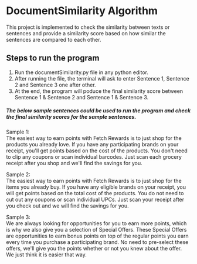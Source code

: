 # DocumentSimilarity Algorithm
This project is implemented to check the similarity between texts or sentences and provide a similarity score based on how similar the sentences are compared to each other.

## Steps to run the program
1) Run the documentSimilarity.py file in any python editor.
2) After running the file, the terminal will ask to enter Sentence 1, Sentence 2 and Sentence 3 one after other.
3) At the end, the program will poduce the final similarity score between Sentence 1 & Sentence 2 and Sentence 1 & Sentence 3.

##### The below sample sentences could be used to run the program and check the final similarity scores for the sample sentences.<br>
Sample 1: <br>
The easiest way to earn points with Fetch Rewards is to just shop for the products you already love. If you have any participating brands on your receipt, you'll get points based on the cost of the products. You don't need to clip any coupons or scan individual barcodes. Just scan each grocery receipt after you shop and we'll find the savings for you.

Sample 2: <br>
The easiest way to earn points with Fetch Rewards is to just shop for the items you already buy. If you have any eligible brands on your receipt, you will get points based on the total cost of the products. You do not need to cut out any coupons or scan individual UPCs. Just scan your receipt after you check out and we will find the savings for you.

Sample 3: <br>
We are always looking for opportunities for you to earn more points, which is why we also give you a selection of Special Offers. These Special Offers are opportunities to earn bonus points on top of the regular points you earn every time you purchase a participating brand. No need to pre-select these offers, we'll give you the points whether or not you knew about the offer. We just think it is easier that way.
